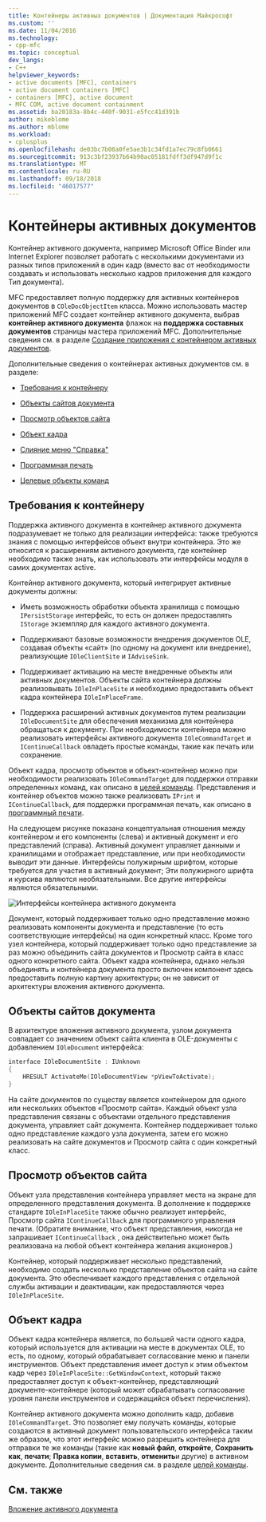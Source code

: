 ```yaml
---
title: Контейнеры активных документов | Документация Майкрософт
ms.custom: ''
ms.date: 11/04/2016
ms.technology:
- cpp-mfc
ms.topic: conceptual
dev_langs:
- C++
helpviewer_keywords:
- active documents [MFC], containers
- active document containers [MFC]
- containers [MFC], active document
- MFC COM, active document containment
ms.assetid: ba20183a-8b4c-440f-9031-e5fcc41d391b
author: mikeblome
ms.author: mblome
ms.workload:
- cplusplus
ms.openlocfilehash: de03bc7b08a0fe5ae3b1c34fd1a7ec79c8fb0661
ms.sourcegitcommit: 913c3bf23937b64b90ac05181fdff3df947d9f1c
ms.translationtype: MT
ms.contentlocale: ru-RU
ms.lasthandoff: 09/18/2018
ms.locfileid: "46017577"
---
```

# <a name="active-document-containers"></a>Контейнеры активных документов
Контейнер активного документа, например Microsoft Office Binder или Internet Explorer позволяет работать с несколькими документами из разных типов приложений в один кадр (вместо вас от необходимости создавать и использовать несколько кадров приложения для каждого Тип документа).  
  
 MFC предоставляет полную поддержку для активных контейнеров документов в `COleDocObjectItem` класса. Можно использовать мастер приложений MFC создает контейнер активного документа, выбрав **контейнер активного документа** флажок на **поддержка составных документов** страницы мастера приложений MFC. Дополнительные сведения см. в разделе [Создание приложения с контейнером активных документов](../mfc/creating-an-active-document-container-application.md).  
  
 Дополнительные сведения о контейнерах активных документов см. в разделе:  
  
-   [Требования к контейнеру](#container_requirements)  
  
-   [Объекты сайтов документа](#document_site_objects)  
  
-   [Просмотр объектов сайта](#view_site_objects)  
  
-   [Объект кадра](#frame_object)  
  
-   [Слияние меню "Справка"](../mfc/help-menu-merging.md)  
  
-   [Программная печать](../mfc/programmatic-printing.md)  
  
-   [Целевые объекты команд](../mfc/message-handling-and-command-targets.md)  
  
##  <a name="container_requirements"></a> Требования к контейнеру  
 Поддержка активного документа в контейнер активного документа подразумевает не только для реализации интерфейса: также требуются знания с помощью интерфейсов объект внутри контейнера. Это же относится к расширениям активного документа, где контейнер необходимо также знать, как использовать эти интерфейсы модуля в самих документах active.  
  
 Контейнер активного документа, который интегрирует активные документы должны:  
  
-   Иметь возможность обработки объекта хранилища с помощью `IPersistStorage` интерфейс, то есть он должен предоставлять `IStorage` экземпляр для каждого активного документа.  
  
-   Поддерживают базовые возможности внедрения документов OLE, создавая объекты «сайт» (по одному на документ или внедрение), реализующие `IOleClientSite` и `IAdviseSink`.  
  
-   Поддерживает активацию на месте внедренные объекты или активных документов. Объекты сайта контейнера должны реализовывать `IOleInPlaceSite` и необходимо предоставить объект кадра контейнера `IOleInPlaceFrame`.  
  
-   Поддержка расширений активных документов путем реализации `IOleDocumentSite` для обеспечения механизма для контейнера обращаться к документу. При необходимости контейнера можно реализовать интерфейсы активного документа `IOleCommandTarget` и `IContinueCallback` овладеть простые команды, такие как печать или сохранение.  
  
 Объект кадра, просмотр объектов и объект-контейнер можно при необходимости реализовать `IOleCommandTarget` для поддержки отправки определенных команд, как описано в [целей команды](../mfc/message-handling-and-command-targets.md). Представления и контейнер объектов можно также реализовать `IPrint` и `IContinueCallback`, для поддержки программная печать, как описано в [программный печати](../mfc/programmatic-printing.md).  
  
 На следующем рисунке показана концептуальная отношения между контейнером и его компоненты (слева) и активный документ и его представлений (справа). Активный документ управляет данными и хранилищами и отображает представление, или при необходимости выводит эти данные. Интерфейсы полужирным шрифтом, которые требуется для участия в активный документ; Эти полужирного шрифта и курсива являются необязательными. Все другие интерфейсы являются обязательными.  
  
 ![Интерфейсы контейнера активного документа](../mfc/media/vc37gj1.gif "vc37gj1")  
  
 Документ, который поддерживает только одно представление можно реализовать компоненты документа и представление (то есть соответствующие интерфейсы) на один конкретный класс. Кроме того узел контейнера, который поддерживает только одно представление за раз можно объединить сайта документов и Просмотр сайта в класс одного конкретного сайта. Объект кадра контейнера, однако нельзя объединять и контейнера документа просто включен компонент здесь предоставить полную картину архитектуры; он не зависит от архитектуры вложения активного документа.  
  
##  <a name="document_site_objects"></a> Объекты сайтов документа  
 В архитектуре вложения активного документа, узлом документа совпадает со значением объект сайта клиента в OLE-документы с добавлением `IOleDocument` интерфейса:  

```cpp
interface IOleDocumentSite : IUnknown
{
    HRESULT ActivateMe(IOleDocumentView *pViewToActivate);
}
```  
  
 На сайте документов по существу является контейнером для одного или нескольких объектов «Просмотр сайта». Каждый объект узла представления связаны с объектами отдельного представления документа, управляет сайт документа. Контейнер поддерживает только одно представление каждого узла документа, затем его можно реализовать на сайте документов и Просмотр сайта с один конкретный класс.  
  
##  <a name="view_site_objects"></a> Просмотр объектов сайта  
 Объект узла представления контейнера управляет места на экране для определенного представления документа. В дополнение к поддержке стандарте `IOleInPlaceSite` также обычно реализует интерфейс, Просмотр сайта `IContinueCallback` для программного управления печати. (Обратите внимание, что объект представления, никогда не запрашивает `IContinueCallback` , она действительно может быть реализована на любой объект контейнера желания акционеров.)  
  
 Контейнер, который поддерживает несколько представлений, необходимо создать несколько представление объектов сайта на сайте документа. Это обеспечивает каждого представления с отдельной службы активации и деактивации, как предоставляются через `IOleInPlaceSite`.  
  
##  <a name="frame_object"></a> Объект кадра  
 Объект кадра контейнера является, по большей части одного кадра, который используется для активации на месте в документах OLE, то есть, по одному, который обрабатывает согласование меню и панели инструментов. Объект представления имеет доступ к этим объектом кадр через `IOleInPlaceSite::GetWindowContext`, который также предоставляет доступ к объект-контейнер, представляющий документе-контейнере (который может обрабатывать согласование уровня панели инструментов и содержащийся объект перечисления).  
  
 Контейнер активного документа можно дополнить кадр, добавив `IOleCommandTarget`. Это позволяет ему получать команды, которые создаются в активный документ пользовательского интерфейса таким же образом, что этот интерфейс можно разрешить контейнера для отправки те же команды (такие как **новый файл**, **откройте**,  **Сохранить как**, **печати**; **Правка копии**, **вставить**, **отменить**и другие) в активном документе. Дополнительные сведения см. в разделе [целей команды](../mfc/message-handling-and-command-targets.md).  
  
## <a name="see-also"></a>См. также  
 [Вложение активного документа](../mfc/active-document-containment.md)


